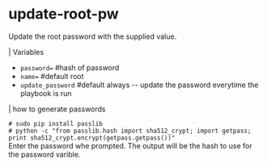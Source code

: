 # update-root-pw

Update the root password with the supplied value.

| Variables
- `password=`       #hash of password
- `name=`           #default root
- `update_password` #default always -- update the password everytime the playbook is run

| how to generate passwords

`# sudo pip install passlib` <br>
`# python -c "from passlib.hash import sha512_crypt; import getpass; print sha512_crypt.encrypt(getpass.getpass())"` <br>
Enter the password whe  prompted. The output will be the hash to use for the password varible. <br>

